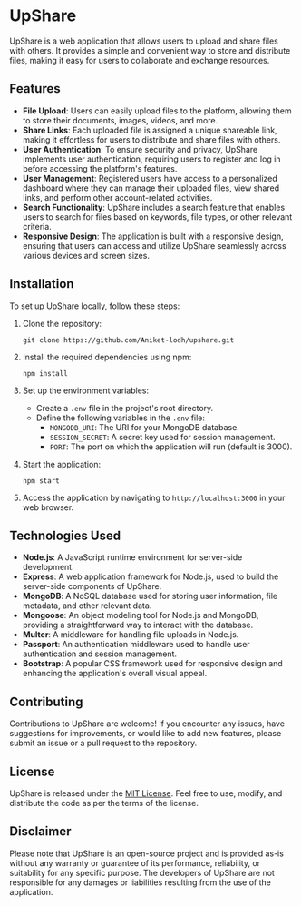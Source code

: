 # UpShare

UpShare is a web application that allows users to upload and share files with others. It provides a simple and convenient way to store and distribute files, making it easy for users to collaborate and exchange resources.

## Features

- **File Upload**: Users can easily upload files to the platform, allowing them to store their documents, images, videos, and more.
- **Share Links**: Each uploaded file is assigned a unique shareable link, making it effortless for users to distribute and share files with others.
- **User Authentication**: To ensure security and privacy, UpShare implements user authentication, requiring users to register and log in before accessing the platform's features.
- **User Management**: Registered users have access to a personalized dashboard where they can manage their uploaded files, view shared links, and perform other account-related activities.
- **Search Functionality**: UpShare includes a search feature that enables users to search for files based on keywords, file types, or other relevant criteria.
- **Responsive Design**: The application is built with a responsive design, ensuring that users can access and utilize UpShare seamlessly across various devices and screen sizes.

## Installation

To set up UpShare locally, follow these steps:

1. Clone the repository:

   ```
   git clone https://github.com/Aniket-lodh/upshare.git
   ```

2. Install the required dependencies using npm:

   ```
   npm install
   ```

3. Set up the environment variables:
   - Create a `.env` file in the project's root directory.
   - Define the following variables in the `.env` file:
     - `MONGODB_URI`: The URI for your MongoDB database.
     - `SESSION_SECRET`: A secret key used for session management.
     - `PORT`: The port on which the application will run (default is 3000).

4. Start the application:

   ```
   npm start
   ```

5. Access the application by navigating to `http://localhost:3000` in your web browser.

## Technologies Used

- **Node.js**: A JavaScript runtime environment for server-side development.
- **Express**: A web application framework for Node.js, used to build the server-side components of UpShare.
- **MongoDB**: A NoSQL database used for storing user information, file metadata, and other relevant data.
- **Mongoose**: An object modeling tool for Node.js and MongoDB, providing a straightforward way to interact with the database.
- **Multer**: A middleware for handling file uploads in Node.js.
- **Passport**: An authentication middleware used to handle user authentication and session management.
- **Bootstrap**: A popular CSS framework used for responsive design and enhancing the application's overall visual appeal.

## Contributing

Contributions to UpShare are welcome! If you encounter any issues, have suggestions for improvements, or would like to add new features, please submit an issue or a pull request to the repository.

## License

UpShare is released under the [MIT License](https://github.com/Aniket-lodh/upshare/blob/main/LICENSE). Feel free to use, modify, and distribute the code as per the terms of the license.

## Disclaimer

Please note that UpShare is an open-source project and is provided as-is without any warranty or guarantee of its performance, reliability, or suitability for any specific purpose. The developers of UpShare are not responsible for any damages or liabilities resulting from the use of the application.